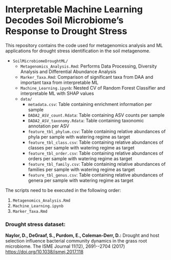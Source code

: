 # Interpretable Machine Learning Decodes Soil Microbiome’s Response to Drought Stress

This repository contains the code used for metagenomics analysis and ML applications for drought stress identification in the soil metagenome.

- `SoilMicrobiomeDroughtML/`
  - `Metagenomics_Analysis.Rmd`: Performs Data Processing, Diversity Analysis and Differential Abundance Analysis
  - `Marker_Taxa.Rmd`: Comparison of significant taxa from DAA and important taxa from interpretable ML
  - `Machine_Learning.ipynb`: Nested CV of Random Forest Classifier and interpretable ML with SHAP values
  - `data/`
    - `metadata.csv`: Table containing enrichment information per sample
    - `DADA2_ASV_count.Rdata`: Table containing ASV counts per sample
    - `DADA2_ASV_taxonomy.Rdata`: Table containing taxonomic annotation per ASV
    - `feature_tbl_phylum.csv`: Table containing relative abundances of phyla per sample with watering regime as target
    - `feature_tbl_class.csv`: Table containing relative abundances of classes per sample with watering regime as target
    - `feature_tbl_order.csv`: Table containing relative abundances of orders per sample with watering regime as target
    - `feature_tbl_family.csv`: Table containing relative abundances of families per sample with watering regime as target
    - `feature_tbl_genus.csv`: Table containing relative abundances of genera per sample with watering regime as target

The scripts need to be executed in the following order:

1. `Metagenomics_Analysis.Rmd`
2. `Machine_Learning.ipynb`
3. `Marker_Taxa.Rmd`

### Drought stress dataset:
**Naylor, D., DeGraaf, S., Purdom, E., Coleman-Derr, D.:**
Drought and host selection influence bacterial community dynamics in the grass root microbiome. The ISME Journal 11(12), 2691--2704 (2017)
<https://doi.org/10.1038/ismej.2017.118>
